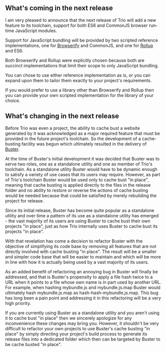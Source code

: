 <!--
template: articlepage
title: Next Feature Release
appendToTarget: true
category: news
tag: v5.0.0
articleTitle: "Next Feature Release"
activeHeaderItem: 3
socialMediaMetaTags:
- "<meta property=\"og:type\" content=\"article\">"
- "<meta property=\"og:title\" content=\"Next Feature Release\">"
- "<meta property=\"og:description\" content=\"What's coming in the next feature release\">"
- "<meta property=\"og:url\" content=\"https://gettriossg.com/blog/releases/2021/03/23/next-feature-release/\">"
- "<meta property=\"og:image\" content=\"https://gettriossg.com/media/trio-social-media-image.png\">"
- "<meta name=\"twitter:card\" content=\"summary_large_image\">"
- "<meta name=\"twitter:site\" content=\"@gettriossg\">"
- "<meta name=\"twitter:creator\" content=\"@jefftschwartz\">"
- "<meta name=\"twitter:title\" content=\"Next Feature Release\">"
- "<meta name=\"twitter:description\" content=\"What's coming in the next feature release\">"
- "<meta name=\"twitter:image\" content=\"https://gettriossg.com/media/trio-social-media-image.png\">"
-->

## What's coming in the next release

I am very pleased to announce that the next release of Trio will add a new feature to its toolchain, support for both ES6 and CommonJS browser run-time JavaScript modules.

Support for JavaScript bundling will be provided by two scripted reference implementations, one for <a href="http://browserify.org/">Browserify</a> and CommonJS, and one for <a href="https://rollupjs.org/guide/en/">Rollup</a> and ES6.

Both Browserify and Rollup were explicitly chosen because both are succinct implementations that limit their scope to only JavaScript bundling.

You can chose to use either reference implementation as is, or you can expand upon them to tailor them exactly to your project's requirements.

If you would prefer to use a library other than Browserify and Rollup then you can provide your own scripted implementation for the library of your choice.

## What's changing in the next release

Before Trio was even a project, the ability to cache bust a website generated by it was acknowledged as a major required feature that must be provided in the future project's toolchain. So the development of a cache-busting facility was begun which ultimately resulted in the delivery of <a href="https://www.npmjs.com/package/@4awpawz/buster">Buster</a>.

At the time of Buster's initial development it was decided that Buster was to serve two roles, one as a standalone utility and one as member of Trio's toolchain. As a standalone utility Buster would have to be dynamic enough to satisfy a variety of use cases that its users may require. However, as part of Trio's toolchain Buster would be used only to cache bust "in place", meaning that cache busting is applied directly to the files in the release folder and no ability to restore or reverse the actions of cache busting would be needed because that could be satisfied by merely rebuilding the project for release.

Since its initial release, Buster has become quite popular as a standalone utility and over time a pattern of its use as a standalone utility has emerged - the vast majority of its users are using Buster to cache bust their own projects "in place", just as how Trio internally uses Buster to cache bust its projects "in place".

With that revelation has come a decision to refactor Buster with the objective of simplifying its code base by removing all features that are not directly involved with cache busting "in place". The result will be a smaller and simpler code base that will be easier to maintain and which will be more in line with how it is actually being used by a vast majority of its users.

As an added benefit of refactoring an annoying bug in Buster will finally be addressed, and that is Buster's propensity to apply a file hash twice to a URL when it points to a file whose own name is in part used by another URL. For example, when hashing mybundle.js and mybundle.js.map Buster would ultimately hash mybundle.js.map as hash-hash-mybundle.js.map. This bug has long been a pain point and addressing it in this refactoring will be a very high priority.

If you are currently using Buster as a standalone utility and you aren't using it to cache bust "in place" then we sincerely apologize for any inconvenience these changes may bring you. However, it shouldn't be very difficult to refactor your own projects to use Buster's cache busting "in place" by simply directing your project's build process to generate its release files into a dedicated folder which then can be targeted by Buster to be cache busted "in place".
<!-- end -->

